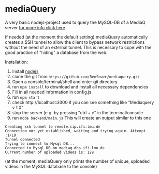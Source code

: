 mediaQuery
==========
A very basic nodejs-project used to query the MySQL-DB of a MediaQ server [for more info click here](http://mediaqv3.cloudapp.net/MediaQ_MVC_V3/).

If needed (at the moment the default setting) mediaQuery automatically creates a SSH tunnel to allow the client to bypass network restrictions without the need of an external tunnel. This is necessary to cope with the good practice of "hiding" a database from the web.

Installation:

1. Install [nodejs](http://nodejs.org/)
2. clone the git from ```https://github.com/BenSower/mediaquery.git```
3. Open a console/terminal/shell and enter git directory
4. run ```npm install``` to download and install all necessary dependencies 
5. Fill in all needed information in config.js
6. run ```npm start```
7. check http://localhost:3000 if you can see something like "Mediaquery v 1.0"
8. stop the server (e.g. by pressing "ctrl + c" in the terminal/console
9. run ```node backend/main.js```
This will create an output similar to this one
```
Creating ssh tunnel to remote.cip.ifi.lmu.de
Connection not yet established, waiting and trying again. Attempt :1/10
Tunnel connected
Trying to connect to Mysql DB...
Connected to Mysql DB on mediaq.dbs.ifi.lmu.de
Current number of uploaded videos is: 129
```
(at the moment, mediaQuery only prints the number of unique, uploaded videos in the MySQL database to the console)
